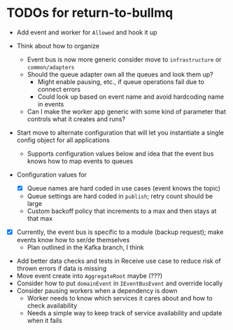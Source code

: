 # TODOs for return-to-bullmq

-  Add event and worker for `Allowed` and hook it up

-  Think about how to organize
   -  Event bus is now more generic consider move to `infrastructure` or `common/adapters`
   -  Should the queue adapter own all the queues and look them up?
      -  Might enable pausing, etc., if queue operations fail due to connect errors
      -  Could look up based on event name and avoid hardcoding name in events
   -  Can I make the worker app generic with some kind of parameter that controls what it creates and runs?
-  Start move to alternate configuration that will let you instantiate a single config object for all applications
   -  Supports configuration values below and idea that the event bus knows how to map events to queues
-  Configuration values for
   -  [x] Queue names are hard coded in use cases (event knows the topic)
   -  Queue settings are hard coded in `publish`; retry count should be large
   -  Custom backoff policy that increments to a max and then stays at that max
-  [x] Currently, the event bus is specific to a module (backup request); make events know how to ser/de themselves
   -  Plan outlined in the Kafka branch, I think
-  Add better data checks and tests in Receive use case to reduce risk of thrown errors if data is missing
-  Move event create into `AggregateRoot` maybe (???)
-  Consider how to put `domainEvent` in `IEventBusEvent` and override locally
-  Consider pausing workers when a dependency is down
   -  Worker needs to know which services it cares about and how to check availability
   -  Needs a simple way to keep track of service availability and update when it fails
